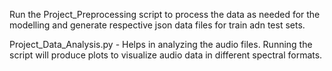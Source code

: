 Run the Project_Preprocessing script to process the data as needed for the modelling and generate respective json data files for train adn test sets.

Project_Data_Analysis.py - Helps in analyzing the audio files. Running the script will produce plots to visualize audio data in different spectral formats.
